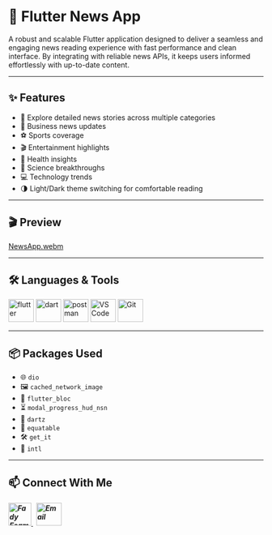 # 📰 Flutter News App

A robust and scalable Flutter application designed to deliver a seamless and engaging news reading experience with fast performance and clean interface. By integrating with reliable news APIs, it keeps users informed effortlessly with up-to-date content.

---

## ✨ Features

- 📰 Explore detailed news stories across multiple categories  
- 💼 Business news updates  
- ⚽ Sports coverage  
- 🎬 Entertainment highlights  
- 🏥 Health insights  
- 🔬 Science breakthroughs  
- 💻 Technology trends  
- 🌗 Light/Dark theme switching for comfortable reading  

---

## 🎬 Preview

[NewsApp.webm](https://github.com/Fady-Esam/News-App/assets/146977882/3a0629ac-8736-49c7-9744-61834618df47)

---

## 🛠️ Languages & Tools
<p align="left"> 
        <img src="https://www.vectorlogo.zone/logos/flutterio/flutterio-icon.svg" alt="flutter" width="50" height="45"/> 
        <img src="https://www.vectorlogo.zone/logos/dartlang/dartlang-icon.svg" alt="dart" width="50" height="45"/>
        <img src="https://www.vectorlogo.zone/logos/getpostman/getpostman-icon.svg" alt="postman" width="50" height="45"/>
        <img src="https://github.com/user-attachments/assets/81601bc6-d10f-436a-a3fa-fb3b129feaf6" alt="VS Code" width="50" height="45"/>
        <img src="https://www.vectorlogo.zone/logos/git-scm/git-scm-icon.svg" alt="Git" width="50" height="45"/> 
</p>

---

## 📦 Packages Used

- 🌐 `dio`
- 🖼️ `cached_network_image`
- 🔁 `flutter_bloc`
- ⏳ `modal_progress_hud_nsn`
- 🧠 `dartz`
- 🟰 `equatable`
- 🛠️ `get_it`
- 📅 `intl`

---

## 📫 Connect With Me
<h5 align="left"> 
<a href="https://www.linkedin.com/in/fady-esam/" target="_blank"> 
  <img src="https://raw.githubusercontent.com/rahuldkjain/github-profile-readme-generator/master/src/images/icons/Social/linked-in-alt.svg" alt="Fady Esam" height="45" width="45" /> 
  </a> 
   &nbsp;
  <a href="mailto:fady.esam.0101@gmail.com" target="_blank"> 
    <img src="https://cdn-icons-png.flaticon.com/512/732/732200.png" alt="Email" height="45" width="50" /> 
</a> 
</h5>

